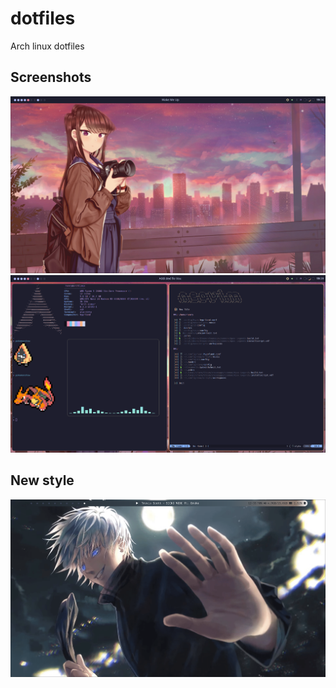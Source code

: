 # dotfiles
Arch linux dotfiles

## Screenshots
![](https://raw.githubusercontent.com/HenrySteinmetz/dotfiles/main/screenshots/1.png)
![](https://raw.githubusercontent.com/HenrySteinmetz/dotfiles/main/screenshots/2.png)

## New style
![](https://github.com/HenrySteinmetz/dotfiles/blob/d33e7d68743e3497a2f113806e400b58e1bb4796/screenshots/3.png)
